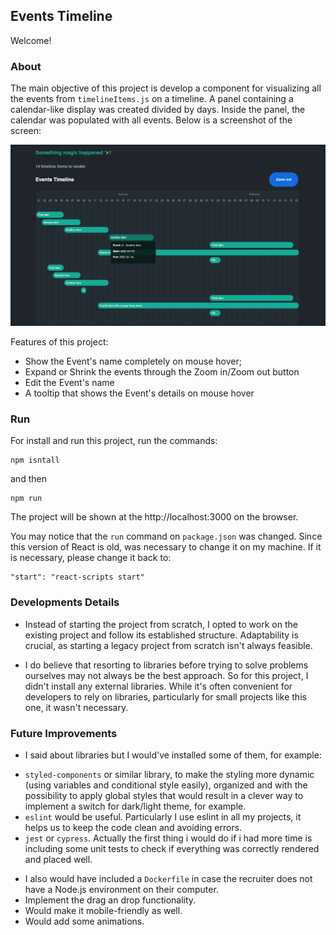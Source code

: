 ## Events Timeline
Welcome!

### About
The main objective of this project is develop a component for visualizing all the events from ``timelineItems.js`` on a timeline.
A panel containing a calendar-like display was created divided by days. 
Inside the panel, the calendar was populated with all events. 
Below is a screenshot of the screen:

<p align="center">
  <img src="https://github.com/msawaguchi/timeline/blob/main/src/assets/timeline.png">
</p>

Features of this project:
- Show the Event's name completely on mouse hover;
- Expand or Shrink the events through the Zoom in/Zoom out button
- Edit the Event's name
- A tooltip that shows the Event's details on mouse hover 

### Run
For install and run this project, run the commands:

```
npm isntall
```
and then

```
npm run
```
The project will be shown at the http://localhost:3000 on the browser.

You may notice that the ``run`` command on ``package.json`` was changed.
Since this version of React is old, was necessary to change it on my machine. 
If it is necessary, please change it back to:
```
"start": "react-scripts start"
```

### Developments Details

* Instead of starting the project from scratch, I opted to work on the existing project and follow its established structure. Adaptability is crucial, as starting a legacy project from scratch isn't always feasible.

* I do believe that resorting to libraries before trying to solve problems ourselves may not always be the best approach. So for this project, I didn't install any external libraries. While it's often convenient for developers to rely on libraries, particularly for small projects like this one, it wasn't necessary.


### Future Improvements

- I said about libraries but I would've installed some of them, for example:
* ``styled-components`` or similar library, to make the styling more dynamic (using variables and conditional style easily), organized and with the possibility to apply global styles that would result in a clever way to implement a switch for dark/light theme, for example.
* `` eslint `` would be useful. Particularly I use eslint in all my projects, it helps us to keep the code clean and avoiding errors.
* ``jest`` or ``cypress``. Actually the first thing i would do if i had more time is including some unit tests to check if everything was correctly rendered and placed well.
- I also would have included a ``Dockerfile`` in case the recruiter does not have a Node.js environment on their computer.
- Implement the drag an drop functionality.
- Would make it mobile-friendly as well. 
- Would add some animations.
